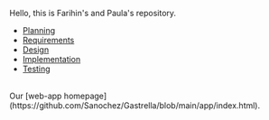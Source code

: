 Hello, this is Farihin's and Paula's repository. 
- [Planning](https://github.com/Sanochez/Gastrella/blob/main/docs/planning.md)
- [Requirements](https://github.com/Sanochez/Gastrella/blob/main/docs/requirements.md)
- [Design](https://github.com/Sanochez/Gastrella/blob/main/docs/design.md)
- [Implementation](https://github.com/Sanochez/Gastrella/blob/main/docs/implementation.md)
- [Testing](https://github.com/Sanochez/Gastrella/blob/main/docs/testing.md)
<br>
Our [web-app homepage](https://github.com/Sanochez/Gastrella/blob/main/app/index.html).

